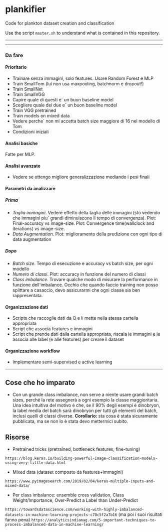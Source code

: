 # plankifier
Code for plankton dataset creation and classification

Use the script `master.sh` to understand what is contained in this repository.

---


---

### Da fare

#### Prioritario
- Trainare senza immagini, solo features. Usare Random Forest e MLP
- Train SmallTom (lui non usa maxpooling, batchnorm e dropout!)
- Train SmallNet
- Train SmallVGG
- Capire quale di questi e` un buon baseline model
- Scegliere quale dei due e` un buon baseline model
- Train VGG pretrained
- Train models on mixed data
- Vedere perche` non mi accetta batch size maggiore di 16 nel modello di Tom
- Condizioni iniziali

#### Analisi basiche
Fatte per MLP.

#### Analisi avanzate
- Vedere se ottengo migliore generalizzazione mediando i pesi finali

#### Parametri da analizzare

##### Prima
- _Taglia immagini_. Vedere effetto della taglia delle immagini (sto vedendo che immagini piu` grandi diminuiscono il tempo di convergenza). Plot: Final-accuracy vs image-size. Plot: Convergence time(wallclock and iterations) vs image-size. 
- _Data Augmentation_. Plot: miglioramento della predizione con ogni tipo di data augmentation

##### Dopo
- _Batch size_. Tempo di esecuzione e accuracy vs batch size, per ogni modello
- _Numero di classi_. Plot: accuracy in funzione del numero di classi
- _Class imbalance_. Trovare qualche modo di misurare la performance in funzione dell'imbalance. Occhio che quando faccio training non posso splittare a casaccio, devo assicurarmi che ogni classe sia ben rappresentata.

#### Organizzazione dati
- Scripts che raccoglie dati da Q e li mette nella stessa cartella appropriata
- Script che associa features e immagini
- Script che prende dati dalla cartella appropriata, riscala le immagini e le associa alle label (e alle features) per creare il dataset

#### Organizzazione workflow
- Implementare semi-supervised e active learning

---

## Cose che ho imparato

- Con un grande class imbalance, non serve a niente usare grandi batch sizes, perché la rete assegnerà a ogni esempio la classe maggioritaria. Una idea intuitiva del motivo è che, se il 90% degli esempi è dinobryon, la label media del batch sarà dinobryon per tutti gli elementi del batch, inclusi quelli di classi diverse. **Corollario:** sta cosa è stata sicuramente pubblicata, ma se non lo è stata devo mettermici subito.

## Risorse

- Pretrained tricks (pretrained, bottleneck features, fine-tuning)

`https://blog.keras.io/building-powerful-image-classification-models-using-very-little-data.html`

- Mixed data (dataset composto da features+immagini)

`https://www.pyimagesearch.com/2019/02/04/keras-multiple-inputs-and-mixed-data/`

- Per class imbalance: ensemble cross validation, Class Weight/Importance, Over-Predict a Label than Under-Predict

`https://towardsdatascience.com/working-with-highly-imbalanced-datasets-in-machine-learning-projects-c70c5f2a7b16` (ma poi i suoi risultati fanno pena) 
`https://analyticsindiamag.com/5-important-techniques-to-process-imbalanced-data-in-machine-learning/`
